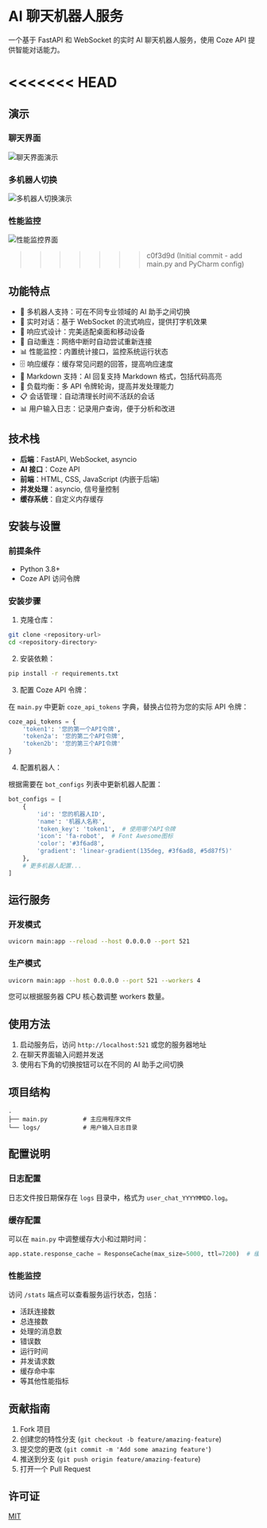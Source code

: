 # AI 聊天机器人服务

一个基于 FastAPI 和 WebSocket 的实时 AI 聊天机器人服务，使用 Coze API 提供智能对话能力。

<<<<<<< HEAD
=======
## 演示

### 聊天界面
![聊天界面演示](images/演示%201.png)

### 多机器人切换
![多机器人切换演示](images/演示%202.png)

### 性能监控
![性能监控界面](images/演示%203.png)

>>>>>>> c0f3d9d (Initial commit - add main.py and PyCharm config)
## 功能特点

- 🤖 多机器人支持：可在不同专业领域的 AI 助手之间切换
- 💬 实时对话：基于 WebSocket 的流式响应，提供打字机效果
- 📱 响应式设计：完美适配桌面和移动设备
- 🔄 自动重连：网络中断时自动尝试重新连接
- 📊 性能监控：内置统计接口，监控系统运行状态
- 🗄️ 响应缓存：缓存常见问题的回答，提高响应速度
- 📝 Markdown 支持：AI 回复支持 Markdown 格式，包括代码高亮
- 🔄 负载均衡：多 API 令牌轮询，提高并发处理能力
- 📋 会话管理：自动清理长时间不活跃的会话
- 📊 用户输入日志：记录用户查询，便于分析和改进

## 技术栈

- **后端**：FastAPI, WebSocket, asyncio
- **AI 接口**：Coze API
- **前端**：HTML, CSS, JavaScript (内嵌于后端)
- **并发处理**：asyncio, 信号量控制
- **缓存系统**：自定义内存缓存

## 安装与设置

### 前提条件

- Python 3.8+
- Coze API 访问令牌

### 安装步骤

1. 克隆仓库：

```bash
git clone <repository-url>
cd <repository-directory>
```

2. 安装依赖：

```bash
pip install -r requirements.txt
```

3. 配置 Coze API 令牌：

在 `main.py` 中更新 `coze_api_tokens` 字典，替换占位符为您的实际 API 令牌：

```python
coze_api_tokens = {
    'token1': '您的第一个API令牌',
    'token2a': '您的第二个API令牌',
    'token2b': '您的第三个API令牌'
}
```

4. 配置机器人：

根据需要在 `bot_configs` 列表中更新机器人配置：

```python
bot_configs = [
    {
        'id': '您的机器人ID',
        'name': '机器人名称',
        'token_key': 'token1',  # 使用哪个API令牌
        'icon': 'fa-robot',  # Font Awesome图标
        'color': '#3f6ad8',
        'gradient': 'linear-gradient(135deg, #3f6ad8, #5d87f5)'
    },
    # 更多机器人配置...
]
```

## 运行服务

### 开发模式

```bash
uvicorn main:app --reload --host 0.0.0.0 --port 521
```

### 生产模式

```bash
uvicorn main:app --host 0.0.0.0 --port 521 --workers 4
```

您可以根据服务器 CPU 核心数调整 workers 数量。

## 使用方法

1. 启动服务后，访问 `http://localhost:521` 或您的服务器地址
2. 在聊天界面输入问题并发送
3. 使用右下角的切换按钮可以在不同的 AI 助手之间切换

## 项目结构

```
.
├── main.py          # 主应用程序文件
└── logs/            # 用户输入日志目录
```

## 配置说明

### 日志配置

日志文件按日期保存在 `logs` 目录中，格式为 `user_chat_YYYYMMDD.log`。

### 缓存配置

可以在 `main.py` 中调整缓存大小和过期时间：

```python
app.state.response_cache = ResponseCache(max_size=5000, ttl=7200)  # 缓存2小时
```

### 性能监控

访问 `/stats` 端点可以查看服务运行状态，包括：
- 活跃连接数
- 总连接数
- 处理的消息数
- 错误数
- 运行时间
- 并发请求数
- 缓存命中率
- 等其他性能指标

## 贡献指南

1. Fork 项目
2. 创建您的特性分支 (`git checkout -b feature/amazing-feature`)
3. 提交您的更改 (`git commit -m 'Add some amazing feature'`)
4. 推送到分支 (`git push origin feature/amazing-feature`)
5. 打开一个 Pull Request

## 许可证

[MIT](LICENSE)
